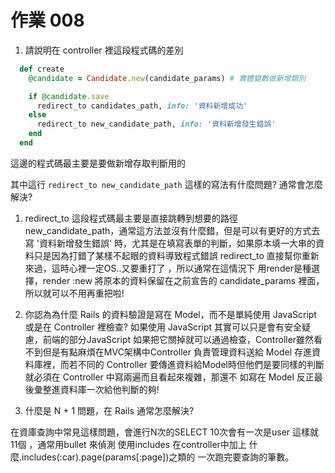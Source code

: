 # 作業 008

1. 請說明在 controller 裡這段程式碼的差別

```ruby
  def create
    @candidate = Candidate.new(candidate_params) # 實體變數做新增類別

    if @candidate.save
      redirect_to candidates_path, info: '資料新增成功'
    else
      redirect_to new_candidate_path, info: '資料新增發生錯誤'
    end
  end
```
這邊的程式碼最主要是要做新增存取判斷用的

其中這行 `redirect_to new_candidate_path` 這樣的寫法有什麼問題? 通常會怎麼解決?

1. redirect_to  這段程式碼最主要是直接跳轉到想要的路徑 new_candidate_path，通常這方法並沒有什麼錯，但是可以有更好的方式去寫 '資料新增發生錯誤'
時，尤其是在填寫表單的判斷，如果原本填一大串的資料只是因為打錯了某樣不起眼的資料導致程式錯誤 redirect_to 直接幫你重新來過，這時心裡一定OS..又要重打了
，所以通常在這情況下 用render是種選擇，render :new 將原本的資料保留在之前宣告的 candidate_params 裡面，所以就可以不用再重把啦!


2. 你認為為什麼 Rails 的資料驗證是寫在 Model，而不是單純使用 JavaScript 或是在 Controller 裡檢查?
如果使用 JavaScript 其實可以只是會有安全疑慮，前端的部分JavaScript 如果把它關掉就可以通過檢查，Controller雖然看不到但是有點麻煩在MVC架構中Controller 
負責管理資料送給 Model 存進資料庫裡，而若不同的  Controller 要傳進資料給Model時但他們是要同樣的判斷就必須在 Controller 中寫兩遍而且看起來複雜，那還不
如寫在 Model 反正最後彙整進資料庫一次給他判斷的夠!


3. 什麼是 N + 1 問題，在 Rails 通常怎麼解決?

在資庫查詢中常見這樣問題，會進行N次的SELECT 10次會有一次是user 這樣就11個 ，通常用bullet 來偵測  使用includes 在controller中加上
什麼.includes(:car).page(params[:page])之類的 一次跑完要查詢的筆數。 
